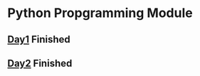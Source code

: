 # **Python Propgramming Module**
  ## **[Day1](https://github.com/kushagrapatidar/CDAC_DBDA_PythonProgramming/tree/main/Day1)** Finished
  ## **[Day2](https://github.com/kushagrapatidar/CDAC_DBDA_PythonProgramming/tree/main/Day2)** Finished